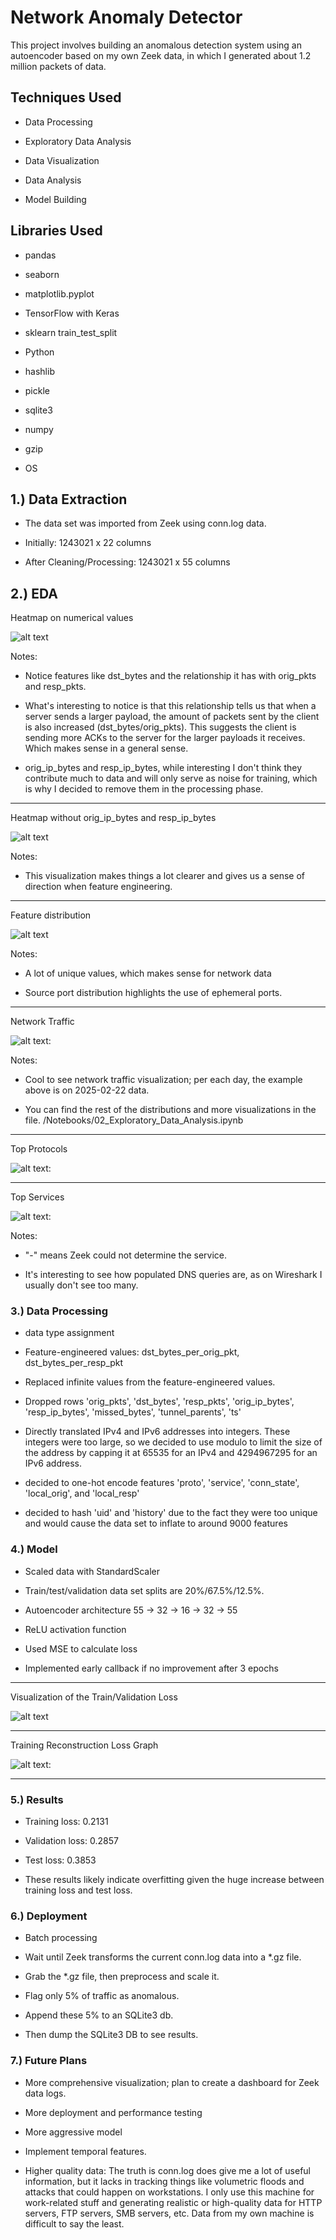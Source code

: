 # Network Anomaly Detector

This project involves building an anomalous detection system using an autoencoder based on my own Zeek data, in which I generated about 1.2 million packets of data.

## Techniques Used

- Data Processing

- Exploratory Data Analysis

- Data Visualization

- Data Analysis

- Model Building

## Libraries Used

- pandas

- seaborn

- matplotlib.pyplot

- TensorFlow with Keras

- sklearn train_test_split

- Python

- hashlib

- pickle

- sqlite3

- numpy

- gzip

- OS

## 1.) Data Extraction

- The data set was imported from Zeek using conn.log data.

- Initially: 1243021 x 22 columns

- After Cleaning/Processing: 1243021 x 55 columns

## 2.) EDA

Heatmap on numerical values



![alt text](https://github.com/spinklerz/Network-IDS/blob/main/images/HeatMap.png "HeatMap")

Notes:

- Notice features like dst_bytes and the relationship it has with orig_pkts and resp_pkts.

- What's interesting to notice is that this relationship tells us that when a server sends a larger payload, the amount of packets sent by the client is also increased (dst_bytes/orig_pkts). This suggests the client is sending more ACKs to the server for the larger payloads it receives. Which makes sense in a general sense.

- orig_ip_bytes and resp_ip_bytes, while interesting I don't think they contribute much to data and will only serve as noise for training, which is why I decided to remove them in the processing phase.

***

Heatmap without orig_ip_bytes and resp_ip_bytes

![alt text](https://github.com/spinklerz/Network-IDS/blob/main/images/HeatMap2.png "HeatMap")

Notes:

- This visualization makes things a lot clearer and gives us a sense of direction when feature engineering.

***

Feature distribution

![alt text](https://github.com/spinklerz/Network-IDS/blob/main/images/Hist.png "Histogram")

Notes:

- A lot of unique values, which makes sense for network data

- Source port distribution highlights the use of ephemeral ports.



***

Network Traffic

![alt text:](https://github.com/spinklerz/Network-IDS/blob/main/images/Network_Traffic_2025-02-22.png "Network Traffic")

Notes:

- Cool to see network traffic visualization; per each day, the example above is on 2025-02-22 data.

- You can find the rest of the distributions and more visualizations in the file. /Notebooks/02_Exploratory_Data_Analysis.ipynb

***

Top Protocols

![alt text:](https://github.com/spinklerz/Network-IDS/blob/main/images/TopProtocols.png "Top Protocols")

***

Top Services

![alt text:](https://github.com/spinklerz/Network-IDS/blob/main/images/TopServices.png "Top Services")

Notes:

- "-" means Zeek could not determine the service.

- It's interesting to see how populated DNS queries are, as on Wireshark I usually don't see too many.

### 3.) Data Processing

- data type assignment

- Feature-engineered values: dst_bytes_per_orig_pkt, dst_bytes_per_resp_pkt

- Replaced infinite values from the feature-engineered values.

- Dropped rows 'orig_pkts', 'dst_bytes', 'resp_pkts', 'orig_ip_bytes', 'resp_ip_bytes', 'missed_bytes', 'tunnel_parents', 'ts'

- Directly translated IPv4 and IPv6 addresses into integers. These integers were too large, so we decided to use modulo to limit the size of the address by capping it at 65535 for an IPv4 and 4294967295 for an IPv6 address.

- decided to one-hot encode features 'proto', 'service', 'conn_state', 'local_orig', and 'local_resp'

- decided to hash 'uid' and 'history' due to the fact they were too unique and would cause the data set to inflate to around 9000 features

### 4.) Model

- Scaled data with StandardScaler

- Train/test/validation data set splits are 20%/67.5%/12.5%.

- Autoencoder architecture 55 -> 32 -> 16 -> 32 -> 55

- ReLU activation function

- Used MSE to calculate loss

- Implemented early callback if no improvement after 3 epochs



***

Visualization of the Train/Validation Loss

![alt text](https://github.com/spinklerz/Network-IDS/blob/main/images/TVloss.png "T/V loss")

***

Training Reconstruction Loss Graph

![alt text:](https://github.com/spinklerz/Network-IDS/blob/main/images/TrainReconstruction.png "Reconstruction")

***

### 5.) Results

- Training loss: 0.2131

- Validation loss: 0.2857

- Test loss: 0.3853

- These results likely indicate overfitting given the huge increase between training loss and test loss.

### 6.) Deployment

- Batch processing

- Wait until Zeek transforms the current conn.log data into a *.gz file.

- Grab the *.gz file, then preprocess and scale it.

- Flag only 5% of traffic as anomalous.

- Append these 5% to an SQLite3 db.

- Then dump the SQLite3 DB to see results.

### 7.) Future Plans

- More comprehensive visualization; plan to create a dashboard for Zeek data logs.

- More deployment and performance testing

- More aggressive model

- Implement temporal features.

- Higher quality data: The truth is conn.log does give me a lot of useful information, but it lacks in tracking things like volumetric floods and attacks that could happen on workstations. I only use this machine for work-related stuff and generating realistic or high-quality data for HTTP servers, FTP servers, SMB servers, etc. Data from my own machine is difficult to say the least.

